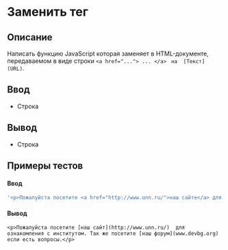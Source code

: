 # Заменить тег

## Описание
Написать функцию JavaScript которая заменяет в HTML-документе, передаваемом в виде строки `<a href="..."> ... </a>` ` на  [Текст] (URL)`.

## Ввод
- Строка

## Вывод
- Строка

## Примеры тестов
#### Ввод

```js
'<p>Пожалуйста посетите <a href="http://www.unn.ru/">наш сайтe</a> для ознакомления с институтом. Так же посетите <a href="www.devbg.org">наш форум</a>если есть вопросы.</p>'
```

#### Вывод

```
<p>Пожалуйста посетите [наш сайт](http://www.unn.ru/)  для ознакомления с институтом. Так же посетите [наш форум](www.devbg.org) если есть вопросы.</p>
```
